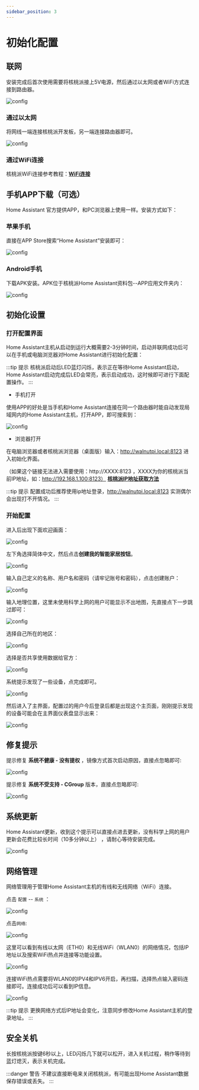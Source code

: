 ```yaml
---
sidebar_position: 3
---
```


# 初始化配置

## 联网

安装完成后首次使用需要将核桃派接上5V电源，然后通过以太网或者WiFi方式连接到路由器。

![config](./img/config/config0.png)

### 通过以太网

将网线一端连接核桃派开发板，另一端连接路由器即可。

![config](./img/config/config0_1.png)

### 通过WiFi连接

核桃派WiFi连接参考教程：[**WiFi连接**](../os_software/wifi.md)

## 手机APP下载（可选）

Home Assistant 官方提供APP，和PC浏览器上使用一样。安装方式如下：

### 苹果手机

直接在APP Store搜索“Home Assistant”安装即可：

![config](./img/config/config0_2.png)

### Android手机
下载APK安装。APK位于核桃派Home Assistant资料包--APP应用文件夹内：

![config](./img/config/config0_3.png)


## 初始化设置

### 打开配置界面

Home Assistant主机从启动到运行大概需要2-3分钟时间，启动并联网成功后可以在手机或电脑浏览器对Home Assistant进行初始化配置：

:::tip 提示
核桃派启动后LED蓝灯闪烁，表示正在等待Home Assistant启动，Home Assistant启动完成后LED会常亮，表示启动成功，这时候即可进行下面配置操作。
:::

- 手机打开

使用APP的好处是当手机和Home Assistant连接在同一个路由器时能自动发现局域网内的Home Assistant主机，打开APP，即可搜索到：

![config](./img/config/config0_4.png)

- 浏览器打开

在电脑浏览器或者核桃派浏览器（桌面版）输入：http://walnutpi.local:8123 进入初始化界面。

（如果这个链接无法进入需要使用：http://XXXX:8123 ，XXXX为你的核桃派当前IP地址，如：http://192.168.1.100:8123） [**核桃派IP地址获取方法**](../os_software/ip_get.md)

:::tip 提示
配置成功后推荐使用ip地址登录，http://walnutpi.local:8123 实测偶尔会出现打不开情况。
:::

### 开始配置

进入后出现下面欢迎画面：

![config](./img/config/config1.png)

左下角选择简体中文，然后点击**创建我的智能家居按钮**。

![config](./img/config/config2.png)

输入自己定义的名称、用户名和密码（请牢记账号和密码），点击创建账户：

![config](./img/config/config3.png)

输入地理位置，这里未使用科学上网的用户可能显示不出地图，先直接点下一步跳过即可：

![config](./img/config/config4.png)

选择自己所在的地区：

![config](./img/config/config5.png)

选择是否共享使用数据给官方：

![config](./img/config/config6.png)

系统提示发现了一些设备，点完成即可。

![config](./img/config/config7.png)

然后进入了主界面，配置过的用户今后登录后都是出现这个主页面，刚刚提示发现的设备可能会在主界面仪表盘显示出来：

![config](./img/config/config8.png)

## 修复提示

提示修复 **系统不健康 - 没有提权** ，镜像方式首次启动原因，直接点忽略即可:

![config](./img/config/config8_2.png)

提示修复 **系统不受支持 - CGroup** 版本，直接点忽略即可:

![config](./img/config/config9.png)

## 系统更新

Home Assistant更新，收到这个提示可以直接点进去更新，没有科学上网的用户更新会花费比较长时间（10多分钟以上） ，请耐心等待安装完成。

![config](./img/config/config10.png)

## 网络管理

网络管理用于管理Home Assistant主机的有线和无线网络（WiFi）连接。

点击 `配置` -- `系统` ：

![config](./img/config/config11.png)

点击`网络`:

![config](./img/config/config12.png)

这里可以看到有线以太网（ETH0）和无线WiFi（WLAN0）的网络情况，包括IP地址以及搜索WiFi热点并连接等功能设置。

![config](./img/config/config13.png)

连接WiFi热点需要将WLAN0的IPV4和IPV6开启，再扫描，选择热点输入密码连接即可。连接成功后可以看到IP信息。

![config](./img/config/config14.png)

:::tip 提示
更换网络方式后IP地址会变化，注意同步修改Home Assistant主机的登录地址。
:::

## 安全关机

长按核桃派按键6秒以上，LED闪烁几下就可以松开，进入关机过程，稍作等待到蓝灯熄灭，表示关机完成。

:::danger 警告
不建议直接断电来关闭核桃派，有可能出现Home Assistant数据保存错误或丢失。
:::


